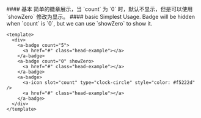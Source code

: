 <cn>
#### 基本
简单的徽章展示，当 `count` 为 `0` 时，默认不显示，但是可以使用 `showZero` 修改为显示。
</cn>

<us>
#### basic
Simplest Usage. Badge will be hidden when `count` is `0`, but we can use `showZero` to show it.
</us>

```tpl
<template>
  <div>
    <a-badge count="5">
      <a href="#" class="head-example"></a>
    </a-badge>
    <a-badge count="0" showZero>
      <a href="#" class="head-example"></a>
    </a-badge>
    <a-badge>
      <a-icon slot="count" type="clock-circle" style="color: #f5222d" />
      <a href="#" class="head-example"></a>
    </a-badge>
  </div>
</template>
```
